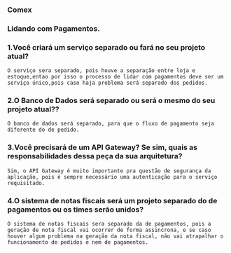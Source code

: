 ### Comex

### Lidando com Pagamentos.

### 1.Você criará um serviço separado ou fará no seu projeto atual?
    O serviço sera separado, pois houve a separação entre loja e estoque,entao por isso o processo de lidar com pagamentos deve ser um serviço único,pois caso haja problema será separado dos pedidos.
### 2.O Banco de Dados será separado ou será o mesmo do seu projeto atual??
    O banco de dados será separado, para que o fluxo de pagamento seja diferente do de pedido.
### 3.Você precisará de um API Gateway? Se sim, quais as responsabilidades dessa peça da sua arquitetura?
    Sim, o API Gateway é muito importante pra questão de segurança da aplicação, pois é sempre necessário uma autenticação para o serviço requisitado.
### 4.O sistema de notas fiscais será um projeto separado do de pagamentos ou os times serão unidos?
    O sistema de notas fiscais sera separado da de pagamentos, pois a geração de nota fiscal vai ocorrer de forma assincrona, e se caso houver algum problema na geração da nota fiscal, não vai atrapalhar o funcionamento de pedidos e nem de pagamentos.

